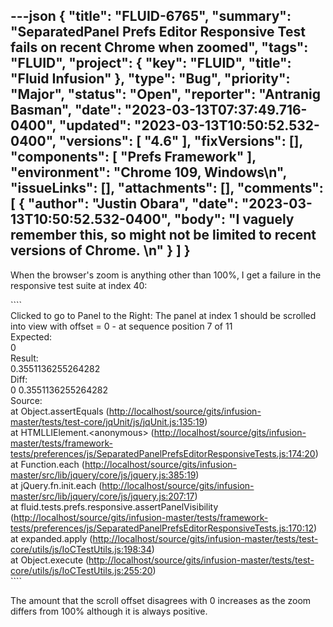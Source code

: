 ---json
{
  "title": "FLUID-6765",
  "summary": "SeparatedPanel Prefs Editor Responsive Test fails on recent Chrome when zoomed",
  "tags": "FLUID",
  "project": {
    "key": "FLUID",
    "title": "Fluid Infusion"
  },
  "type": "Bug",
  "priority": "Major",
  "status": "Open",
  "reporter": "Antranig Basman",
  "date": "2023-03-13T07:37:49.716-0400",
  "updated": "2023-03-13T10:50:52.532-0400",
  "versions": [
    "4.6"
  ],
  "fixVersions": [],
  "components": [
    "Prefs Framework"
  ],
  "environment": "Chrome 109, Windows\n",
  "issueLinks": [],
  "attachments": [],
  "comments": [
    {
      "author": "Justin Obara",
      "date": "2023-03-13T10:50:52.532-0400",
      "body": "I vaguely remember this, so might not be limited to recent versions of Chrome. \n"
    }
  ]
}
---
When the browser's zoom is anything other than 100%, I get a failure in the responsive test suite at index 40:

\`\`\`\`\
Clicked to go to Panel to the Right: The panel at index 1 should be scrolled into view with offset = 0 - at sequence position 7 of 11\
Expected: 	\
0\
Result: 	\
0.3551136255264282\
Diff: 	\
0 0.3551136255264282 \
Source: 	\
at Object.assertEquals (<http://localhost/source/gits/infusion-master/tests/test-core/jqUnit/js/jqUnit.js:135:19>)\
at HTMLLIElement.\<anonymous> (<http://localhost/source/gits/infusion-master/tests/framework-tests/preferences/js/SeparatedPanelPrefsEditorResponsiveTests.js:174:20>)\
at Function.each (<http://localhost/source/gits/infusion-master/src/lib/jquery/core/js/jquery.js:385:19>)\
at jQuery.fn.init.each (<http://localhost/source/gits/infusion-master/src/lib/jquery/core/js/jquery.js:207:17>)\
at fluid.tests.prefs.responsive.assertPanelVisibility (<http://localhost/source/gits/infusion-master/tests/framework-tests/preferences/js/SeparatedPanelPrefsEditorResponsiveTests.js:170:12>)\
at expanded.apply (<http://localhost/source/gits/infusion-master/tests/test-core/utils/js/IoCTestUtils.js:198:34>)\
at Object.execute (<http://localhost/source/gits/infusion-master/tests/test-core/utils/js/IoCTestUtils.js:255:20>)\
\`\`\`\`

The amount that the scroll offset disagrees with 0 increases as the zoom differs from 100% although it is always positive.

        